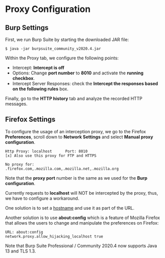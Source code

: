 # Proxy Configuration 

## Burp Settings

First, we run Burp Suite by starting the downloaded JAR file: 
```
$ java -jar burpsuite_community_v2020.4.jar
```
Within the Proxy tab, we configure the following points:
* Intercept: **Intercept is off**
* Options: Change **port number** to **8010** and activate the **running checkbox**.
* Intercept Server Responses: check the **Intercept the responses based on the following rules** box.

Finally, go to the **HTTP history** tab and analyze the recorded HTTP messages.

## Firefox Settings
To configure the usage of an interception proxy, we go to the Firefox **Preferences**,
scroll down to **Network Settings** and select **Manual proxy configuration**.
```
Http Proxy: localhost      Port: 8010
[x] Also use this proxy for FTP and HTTPS

No proxy for:
.firefox.com,.mozilla.com,.mozilla.net,.mozilla.org
```

Note that the **proxy port** number is the same as we used for the **Burp configuration**.

Currently requests to **localhost** will NOT be intercepted by the proxy, thus, we have to 
configure a workaround.

One solution is to set a [hostname](https://github.com/teiniker/teiniker-lectures-securedesign/blob/master/doc/fedora-setup.md) and use it as part of the URL.

Another solution is to use **about:config** which is a feature of Mozilla Firefox that allows 
the users to change and manipulate the preferences on Firefox:
```
URL: about:config
network.proxy.allow_hijacking_localhost	true
```
Note that Burp Suite Professional / Community 2020.4 now supports Java 13 and TLS 1.3.
